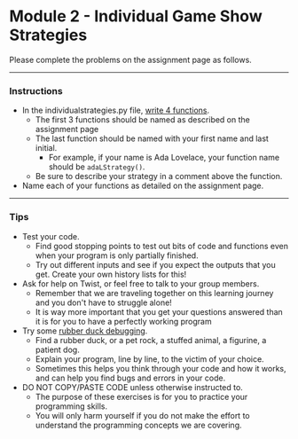 # Module 2 - Individual Game Show Strategies

Please complete the problems on the assignment page as follows.

---

### Instructions
- In the individualstrategies.py file, <ins>write 4 functions</ins>.
     - The first 3 functions should be named as described on the assignment page
     - The last function should be named with your first name and last initial. 
        - For example, if your name is Ada Lovelace, your function name should be `adaLStrategy()`.
     - Be sure to describe your strategy in a comment above the function.
- Name each of your functions as detailed on the assignment page.

---

### Tips
- Test your code. 
    - Find good stopping points to test out bits of code and
    functions even when your program is only partially finished. 
    - Try out different inputs and see if you expect the outputs that you get. Create your own history lists for this!
- Ask for help on Twist, or feel free to talk to your group members. 
    - Remember that we are traveling together on this 
    learning journey and you don't have to struggle alone!
    - It is way more important that you get your questions answered than it is
    for you to have a perfectly working program
- Try some [rubber duck debugging](https://rubberduckdebugging.com/).
    - Find a rubber duck, or a pet rock, a stuffed animal, a figurine, a patient dog.
    - Explain your program, line by line, to the victim of your choice.
    - Sometimes this helps you think through your code and how it works, and 
    can help you find bugs and errors in your code.
- DO NOT COPY/PASTE CODE unless otherwise instructed to.
    - The purpose of these exercises is for you to practice your programming skills.
    - You will only harm yourself if you do not make the effort to understand the
    programming concepts we are covering.
    
